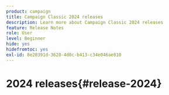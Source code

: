```yaml
---
product: campaign
title: Campaign Classic 2024 releases
description: Learn more about Campaign Classic 2024 releases
feature: Release Notes
role: User
level: Beginner
hide: yes
hidefromtoc: yes
exl-id: 8e20391d-3628-4d0c-b413-c34e046ae810
---
```

# 2024 releases{#release-2024}
